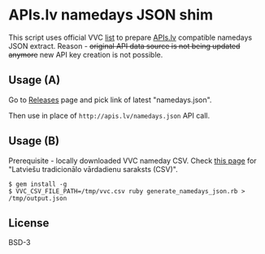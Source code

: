 # APIs.lv namedays JSON shim

This script uses official VVC [list](https://www.vvc.gov.lv/lv/media/157/download?attachment) to prepare [APIs.lv](http://apis.lv/namedays/info) compatible namedays JSON extract.
Reason - ~~original API data source is not being updated anymore~~ new API key creation is not possible.

## Usage (A)

Go to [Releases](https://github.com/aleksandrs-ledovskis/nameday-apis.lv-json-shim/releases) page and pick link of latest "namedays.json".

Then use in place of `http://apis.lv/namedays.json` API call.

## Usage (B)

Prerequisite - locally downloaded VVC nameday CSV. Check [this page](https://www.vvc.gov.lv/lv/kalendarvardu-ekspertu-komisija) for "Latviešu tradicionālo vārdadienu saraksts (CSV)".

```shell
$ gem install -g
$ VVC_CSV_FILE_PATH=/tmp/vvc.csv ruby generate_namedays_json.rb > /tmp/output.json
```

## License

BSD-3
